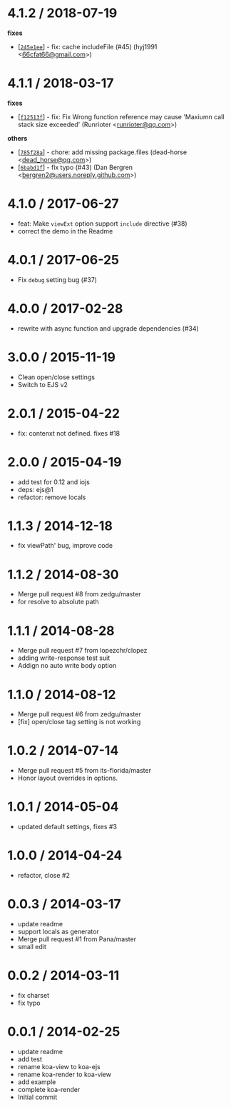 
4.1.2 / 2018-07-19
==================

**fixes**
  * [[`245e1ee`](http://github.com/koajs/ejs/commit/245e1eeca515caebd2e5ffd6e1c3450ec159db4b)] - fix: cache includeFile (#45) (hyj1991 <<66cfat66@gmail.com>>)

4.1.1 / 2018-03-17
==================

**fixes**
  * [[`f12513f`](http://github.com/koajs/ejs/commit/f12513fed78c6ee2cc02624dd861039c35a82737)] - fix: Fix Wrong function reference may cause 'Maxiumn call stack size exceeded' (Runrioter <<runrioter@qq.com>>)

**others**
  * [[`785f28a`](http://github.com/koajs/ejs/commit/785f28ab6c6fe6989bfd6741ef4803c0754d70e4)] - chore: add missing package.files (dead-horse <<dead_horse@qq.com>>)
  * [[`6babd1f`](http://github.com/koajs/ejs/commit/6babd1f58751ccf9e9c0fc1c99d4ebb3848719af)] - fix typo (#43) (Dan Bergren <<bergren2@users.noreply.github.com>>)

4.1.0 / 2017-06-27
==================

  * feat: Make `viewExt` option support `include` directive (#38)
  * correct the demo in the Readme

4.0.1 / 2017-06-25
==================

  * Fix `debug` setting bug (#37)

4.0.0 / 2017-02-28
==================

  * rewrite with async function and upgrade dependencies (#34)

3.0.0 / 2015-11-19
==================

  * Clean open/close settings
  * Switch to EJS v2

2.0.1 / 2015-04-22
==================

  * fix: contenxt not defined. fixes #18

2.0.0 / 2015-04-19
==================

  * add test for 0.12 and iojs
  * deps: ejs@1
  * refactor: remove locals

1.1.3 / 2014-12-18
==================

  * fix viewPath' bug, improve code

1.1.2 / 2014-08-30
==================

  * Merge pull request #8 from zedgu/master
  * for resolve to absolute path

1.1.1 / 2014-08-28
==================

  * Merge pull request #7 from lopezchr/clopez
  * adding write-response test suit
  * Addign no auto write body option

1.1.0 / 2014-08-12
==================

  * Merge pull request #6 from zedgu/master
  * [fix] open/close tag setting is not working

1.0.2 / 2014-07-14
==================

  * Merge pull request #5 from its-florida/master
  * Honor layout overrides in options.

1.0.1 / 2014-05-04
==================

  * updated default settings, fixes #3

1.0.0 / 2014-04-24
==================

  * refactor, close #2

0.0.3 / 2014-03-17
==================

  * update readme
  * support locals as generator
  * Merge pull request #1 from Pana/master
  * small edit

0.0.2 / 2014-03-11
==================

  * fix charset
  * fix typo

0.0.1 / 2014-02-25
==================

  * update readme
  * add test
  * rename koa-view to koa-ejs
  * rename koa-render to koa-view
  * add example
  * complete koa-render
  * Initial commit
